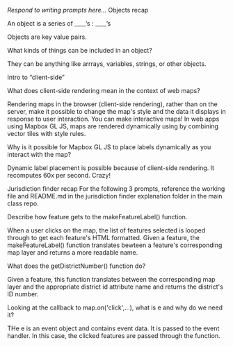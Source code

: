 _Respond to writing prompts here..._
Objects recap

An object is a series of ____’s : ____’s

Objects are key value pairs. 

What kinds of things can be included in an object?

They can be anything like arrrays, variables, strings, or other objects. 


Intro to “client-side”

What does client-side rendering mean in the context of web maps?

Rendering maps in the browser (client-side rendering), rather than on the server, make it possible to change the map's style and the data it displays in response to user interaction. You can make interactive maps! In web apps using Mapbox GL JS, maps are rendered dynamically using by combining vector tiles with style rules. 

Why is it possible for Mapbox GL JS to place labels dynamically as you interact with the map?

Dynamic label placement is possible because of client-side rendering. It recomputes 60x per second. Crazy!


Jurisdiction finder recap For the following 3 prompts, reference the working file and README.md in the jurisdiction finder explanation folder in the main class repo.

Describe how feature gets to the makeFeatureLabel() function.

When a user clicks on the map, the list of features selected is looped through to get each feature's HTML formatted. 
Given a feature, the makeFeatureLabel() function translates bewteen a feature's corresponding map layer and returns a more readable name. 

What does the getDistrictNumber() function do?

Given a feature, this function translates between the corresponding map layer and the appropriate district id attribute name and returns the district's ID number. 

Looking at the callback to map.on('click',...), what is e and why do we need it?

THe e is an event object and contains event data. It is passed to the event handler. In this case, the clicked features are passed through the function. 

